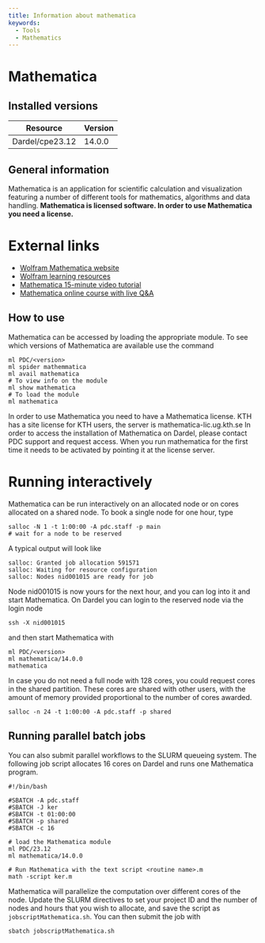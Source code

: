 ```yaml
---
title: Information about mathematica
keywords:
  - Tools
  - Mathematics
---
```

# Mathematica

## Installed versions

| Resource | Version |
|---|---|
| Dardel/cpe23.12 | 14.0.0 |

## General information

Mathematica is an application for scientific calculation and visualization featuring a number of different tools for mathematics, algorithms and data handling.
**Mathematica is licensed software. In order to use Mathematica you need a license.**

# External links
- [Wolfram Mathematica website](http://http://www.wolfram.com/mathematica/)
- [Wolfram learning resources](https://www.wolfram.com/wolfram-u)
- [Mathematica 15-minute video tutorial](https://wolfram.com/wolfram-u/courses/wolfram-language/hands-on-start-to-mathematica-wl005/)
- [Mathematica online course with live Q&A](https://www.wolfram.com/wolfram-u/courses/wolfram-language/mathematica-training-tutorials-hos)

## How to use

Mathematica can be accessed by loading the appropriate module. To see which versions of Mathematica are available use the command
```
ml PDC/<version>
ml spider mathemmatica
ml avail mathematica
# To view info on the module
ml show mathematica
# To load the module
ml mathematica
```
In order to use Mathematica you need to have a Mathematica license. KTH has a site license for KTH users, the server is
mathematica-lic.ug.kth.se
In order to access the installation of Mathematica on Dardel, please contact PDC support and request access.
When you run mathematica for the first time it needs to be activated by pointing it at the license server.

# Running interactively
Mathematica can be run interactively on an allocated node or on cores allocated on a shared node. To book a
single node for one hour, type
```
salloc -N 1 -t 1:00:00 -A pdc.staff -p main
# wait for a node to be reserved
```
A typical output will look like
```
salloc: Granted job allocation 591571
salloc: Waiting for resource configuration
salloc: Nodes nid001015 are ready for job
```
Node nid001015 is now yours for the next hour, and you can log into it and
start Mathematica. On Dardel you can login to the reserved node via the login node
```
ssh -X nid001015
```
and then start Mathematica with
```
ml PDC/<version>
ml mathematica/14.0.0
mathematica
```
In case you do not need a full node with 128 cores, you could request
cores in the shared partition. These cores are shared with other users,
with the amount of memory provided proportional to the number of cores
awarded.
```
salloc -n 24 -t 1:00:00 -A pdc.staff -p shared
```

## Running parallel batch jobs
You can also submit parallel workflows to the SLURM queueing system.
The following job script allocates 16 cores on Dardel and runs one Mathematica
program.
```
#!/bin/bash

#SBATCH -A pdc.staff
#SBATCH -J ker
#SBATCH -t 01:00:00
#SBATCH -p shared
#SBATCH -c 16

# load the Mathematica module
ml PDC/23.12
ml mathematica/14.0.0

# Run Mathematica with the text script <routine name>.m
math -script ker.m

```
Mathematica will parallelize the computation over different cores of the node.
Update the SLURM directives to set your project ID and
the number of nodes and hours that you wish to allocate,
and save the script as ``jobscriptMathematica.sh``.
You can then submit the job with
```
sbatch jobscriptMathematica.sh
```


